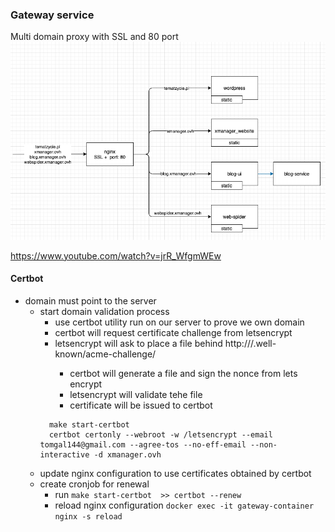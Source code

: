### Gateway service
Multi domain proxy with SSL and 80 port
![](./diagram.png)

https://www.youtube.com/watch?v=jrR_WfgmWEw
#### Certbot
* domain must point to the server
  * start domain validation process
    * use certbot utility run on our server to prove we own domain
    * certbot will request certificate challenge from letsencrypt
    * letsencrypt will ask to place a file behind http://<domain>/.well-known/acme-challenge/
      * certbot will generate a file and sign the nonce from lets encrypt
      * letsencrypt will validate tehe file
      * certificate will be issued to certbot
    ```
      make start-certbot
      certbot certonly --webroot -w /letsencrypt --email tomgal144@gmail.com --agree-tos --no-eff-email --non-interactive -d xmanager.ovh
    ```
  * update nginx configuration to use certificates obtained by certbot
  * create cronjob for renewal
    * run `make start-certbot  >> certbot --renew`
    * reload nginx configuration `docker exec -it gateway-container nginx -s reload`